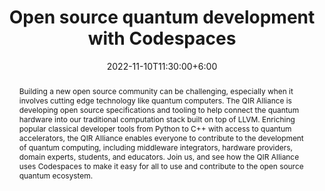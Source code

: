 ---
title: Open source quantum development with Codespaces
subtitle:
event: GitHub Universe
eventUrl: https://githubuniverse.com/events/detail/virtual-schedule/00191b20-fdaa-4930-9
eventAsset:
location: San Francisco, CA, USA
video: https://www.youtube.com/watch?v=nj1ltuk7js8
slides: 
code: https://github.com/crazy4pi314/universe-qir-demo
date: 2022-11-10T11:30:00+6:00
abstract: |
  Building a new open source community can be challenging, especially when it involves cutting edge technology like quantum computers. The QIR Alliance is developing open source specifications and tooling to help connect the quantum hardware into our traditional computation stack built on top of LLVM. Enriching popular classical developer tools from Python to C++ with access to quantum accelerators, the QIR Alliance enables everyone to contribute to the development of quantum computing, including middleware integrators, hardware providers, domain experts, students, and educators. Join us, and see how the QIR Alliance uses Codespaces to make it easy for all to use and contribute to the open source quantum ecosystem.
tags:
  - qir
  - quantum
  - community
  - oss
---
